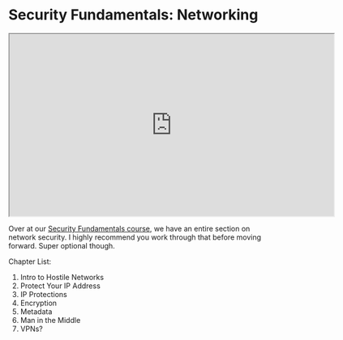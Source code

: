# Security Fundamentals: Networking

<iframe allowfullscreen class="fr-draggable" height="360" src="https://www.youtube.com/embed/iBvuyZCncxM?wmode=opaque" width="640"></iframe>  

Over at our [Security Fundamentals
course](https://www.roppers.org/courses/security), we have an entire
section on network security. I highly recommend you work through that
before moving forward. Super optional though.

Chapter List:

1.  Intro to Hostile Networks
2.  Protect Your IP Address
3.  IP Protections
4.  Encryption
5.  Metadata
6.  Man in the Middle 
7.  VPNs?  
      
      

